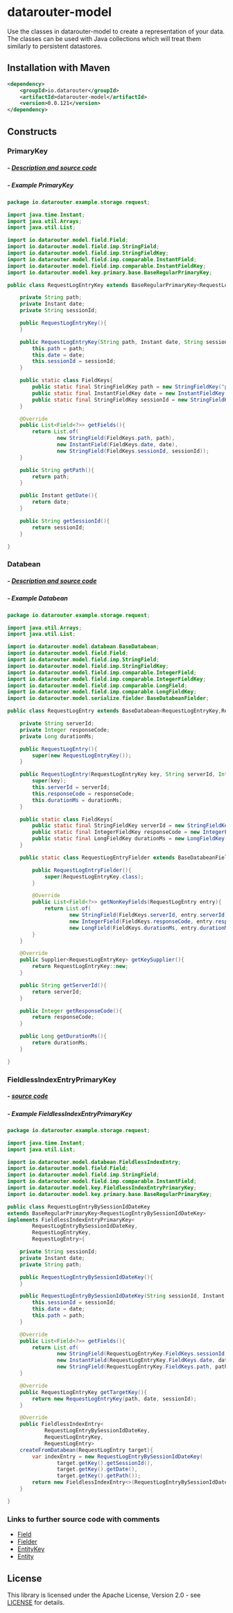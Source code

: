 # datarouter-model

Use the classes in datarouter-model to create a representation of your data.  The classes can be used with Java 
collections which will treat them similarly to persistent datastores.

## Installation with Maven

```xml
<dependency>
	<groupId>io.datarouter</groupId>
	<artifactId>datarouter-model</artifactId>
	<version>0.0.121</version>
</dependency>
```

## Constructs
 
### PrimaryKey

##### - [Description and source code](./src/main/java/io/datarouter/model/key/primary/PrimaryKey.java)

##### - Example PrimaryKey

```java
package io.datarouter.example.storage.request;

import java.time.Instant;
import java.util.Arrays;
import java.util.List;

import io.datarouter.model.field.Field;
import io.datarouter.model.field.imp.StringField;
import io.datarouter.model.field.imp.StringFieldKey;
import io.datarouter.model.field.imp.comparable.InstantField;
import io.datarouter.model.field.imp.comparable.InstantFieldKey;
import io.datarouter.model.key.primary.base.BaseRegularPrimaryKey;

public class RequestLogEntryKey extends BaseRegularPrimaryKey<RequestLogEntryKey>{

	private String path;
	private Instant date;
	private String sessionId;

	public RequestLogEntryKey(){
	}

	public RequestLogEntryKey(String path, Instant date, String sessionId){
		this.path = path;
		this.date = date;
		this.sessionId = sessionId;
	}

	public static class FieldKeys{
		public static final StringFieldKey path = new StringFieldKey("path");
		public static final InstantFieldKey date = new InstantFieldKey("date");
		public static final StringFieldKey sessionId = new StringFieldKey("sessionId");
	}

	@Override
	public List<Field<?>> getFields(){
		return List.of(
				new StringField(FieldKeys.path, path),
				new InstantField(FieldKeys.date, date),
				new StringField(FieldKeys.sessionId, sessionId));
	}

	public String getPath(){
		return path;
	}

	public Instant getDate(){
		return date;
	}

	public String getSessionId(){
		return sessionId;
	}

}
```

### Databean

##### - [Description and source code](./src/main/java/io/datarouter/model/databean/Databean.java)

##### - Example Databean

```java
package io.datarouter.example.storage.request;

import java.util.Arrays;
import java.util.List;

import io.datarouter.model.databean.BaseDatabean;
import io.datarouter.model.field.Field;
import io.datarouter.model.field.imp.StringField;
import io.datarouter.model.field.imp.StringFieldKey;
import io.datarouter.model.field.imp.comparable.IntegerField;
import io.datarouter.model.field.imp.comparable.IntegerFieldKey;
import io.datarouter.model.field.imp.comparable.LongField;
import io.datarouter.model.field.imp.comparable.LongFieldKey;
import io.datarouter.model.serialize.fielder.BaseDatabeanFielder;

public class RequestLogEntry extends BaseDatabean<RequestLogEntryKey,RequestLogEntry>{

	private String serverId;
	private Integer responseCode;
	private Long durationMs;

	public RequestLogEntry(){
		super(new RequestLogEntryKey());
	}

	public RequestLogEntry(RequestLogEntryKey key, String serverId, Integer responseCode, Long durationMs){
		super(key);
		this.serverId = serverId;
		this.responseCode = responseCode;
		this.durationMs = durationMs;
	}

	public static class FieldKeys{
		public static final StringFieldKey serverId = new StringFieldKey("serverId");
		public static final IntegerFieldKey responseCode = new IntegerFieldKey("responseCode");
		public static final LongFieldKey durationMs = new LongFieldKey("durationMs");
	}

	public static class RequestLogEntryFielder extends BaseDatabeanFielder<RequestLogEntryKey,RequestLogEntry>{

		public RequestLogEntryFielder(){
			super(RequestLogEntryKey.class);
		}

		@Override
		public List<Field<?>> getNonKeyFields(RequestLogEntry entry){
			return List.of(
					new StringField(FieldKeys.serverId, entry.serverId),
					new IntegerField(FieldKeys.responseCode, entry.responseCode),
					new LongField(FieldKeys.durationMs, entry.durationMs));
		}
	}

	@Override
	public Supplier<RequestLogEntryKey> getKeySupplier(){
		return RequestLogEntryKey::new;
	}

	public String getServerId(){
		return serverId;
	}

	public Integer getResponseCode(){
		return responseCode;
	}

	public Long getDurationMs(){
		return durationMs;
	}

}
```

### FieldlessIndexEntryPrimaryKey

##### - [source code](./src/main/java/io/datarouter/model/key/FieldlessIndexEntryPrimaryKey.java)

##### - Example FieldlessIndexEntryPrimaryKey

```java
package io.datarouter.example.storage.request;

import java.time.Instant;
import java.util.List;

import io.datarouter.model.databean.FieldlessIndexEntry;
import io.datarouter.model.field.Field;
import io.datarouter.model.field.imp.StringField;
import io.datarouter.model.field.imp.comparable.InstantField;
import io.datarouter.model.key.FieldlessIndexEntryPrimaryKey;
import io.datarouter.model.key.primary.base.BaseRegularPrimaryKey;

public class RequestLogEntryBySessionIdDateKey
extends BaseRegularPrimaryKey<RequestLogEntryBySessionIdDateKey>
implements FieldlessIndexEntryPrimaryKey<
		RequestLogEntryBySessionIdDateKey,
		RequestLogEntryKey,
		RequestLogEntry>{

	private String sessionId;
	private Instant date;
	private String path;

	public RequestLogEntryBySessionIdDateKey(){
	}

	public RequestLogEntryBySessionIdDateKey(String sessionId, Instant date, String path){
		this.sessionId = sessionId;
		this.date = date;
		this.path = path;
	}

	@Override
	public List<Field<?>> getFields(){
		return List.of(
				new StringField(RequestLogEntryKey.FieldKeys.sessionId, sessionId),
				new InstantField(RequestLogEntryKey.FieldKeys.date, date),
				new StringField(RequestLogEntryKey.FieldKeys.path, path));
	}

	@Override
	public RequestLogEntryKey getTargetKey(){
		return new RequestLogEntryKey(path, date, sessionId);
	}

	@Override
	public FieldlessIndexEntry<
			RequestLogEntryBySessionIdDateKey,
			RequestLogEntryKey,
			RequestLogEntry>
	createFromDatabean(RequestLogEntry target){
		var indexEntry = new RequestLogEntryBySessionIdDateKey(
				target.getKey().getSessionId(),
				target.getKey().getDate(),
				target.getKey().getPath());
		return new FieldlessIndexEntry<>(RequestLogEntryBySessionIdDateKey::new, indexEntry);
	}

}
```

### Links to further source code with comments

- [Field](./src/main/java/io/datarouter/model/field/Field.java)
- [Fielder](./src/main/java/io/datarouter/model/serialize/fielder/Fielder.java)
- [EntityKey](./src/main/java/io/datarouter/model/key/entity/EntityKey.java)
- [Entity](./src/main/java/io/datarouter/model/entity/Entity.java)

## License

This library is licensed under the Apache License, Version 2.0 - see [LICENSE](../LICENSE) for details.
